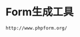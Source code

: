 <!--
 * @Author: joker.zhang
 * @Date: 2020-07-10 09:13:18
 * @LastEditors: joker.zhang
 * @LastEditTime: 2020-07-14 12:04:17
 * @Description: For Automation
--> 
# Form生成工具
```
http://www.phpform.org/
```
